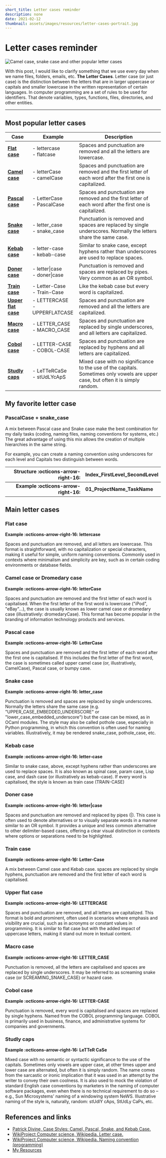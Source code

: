 ```yaml
---
short_title: Letter cases reminder
description: none
date: 2021-02-12
thumbnail: assets/images/resources/letter-cases-portrait.jpg
---
```


# Letter cases reminder

![Camel case, snake case and other popular letter cases](../../assets/images/resources/letter-cases-portrait.jpg)


With this post, I would like to clarify something that we use every day when we name files, folders, emails, etc. **The Letter Cases**. Letter case (or just case) is the distinction between the letters that are in larger uppercase or capitals and smaller lowercase in the written representation of certain languages. In computer programming are a set of rules to be used for identifiers. That denote variables, types, functions, files, directories, and other entities.

---

## Most popular letter cases

| Case           | Example                            | Description                                                                                  |
|----------------|------------------------------------|----------------------------------------------------------------------------------------------|
| [**Flat case**](#flat-case) | - lettercase<br>- flatcase         | Spaces and punctuation are removed and all the letters are lowercase.                        |
| [**Camel case**](#camel-case-or-dromedary-case)     | - letterCase<br>- camelCase        | Spaces and punctuation are removed and the first letter of each word after the first one is capitalized. |
| [**Pascal case**](#pascal-case)    | - LetterCase<br>- PascalCase       | Spaces and punctuation are removed and the first letter of each word after the first one is capitalized. |
| [**Snake case**](#snake-case)     | - letter_case<br>- snake_case      | Punctuation is removed and spaces are replaced by single underscores. Normally the letters share the same case. |
| [**Kebab case**](#kebab-case)     | - letter-case<br>- kebab-case      | Similar to snake case, except hyphens rather than underscores are used to replace spaces.    |
| [**Doner case**](#doner-case)     | - letter\|case<br>- doner\|case    | Punctuation is removed and spaces are replaced by pipes. Very common as an OR symbol.        |
| [**Train case**](#train-case) | - Letter-Case<br>- Train-Case      | Like the kebab case but every word is capitalized.                                           |
| [**Upper flat case**](#upper-flat-case) | - LETTERCASE<br>- UPPERFLATCASE    | Spaces and punctuation are removed and all the letters are capitalized.                      |
| [**Macro case**](#macro-case)     | - LETTER_CASE<br>- MACRO_CASE      | Spaces and punctuation are replaced by single underscores, and all letters are capitalized.  |
| [**Cobol case**](#cobol-case)    | - LETTER-CASE<br>- COBOL-CASE      | Spaces and punctuation are replaced by hyphens and all letters are capitalized.              |
| [**Studly caps**](#studly-caps)    | - LeTTeRCaSe<br>- stUdLYcApS       | Mixed case with no significance to the use of the capitals. Sometimes only vowels are upper case, but often it is simply random. |


## My favorite letter case

### PascalCase + snake_case

A mix between Pascal case and Snake case make the best combination for my daily tasks (coding, naming files, naming conventions for systems, etc.) The great advantage of using this mix allows the creation of multiple hierarchies in the same string.

For example, you can create a naming convention using underscores for each level and Capitals two distinguish between words.

| Structure :octicons-arrow-right-16: | Index_FirstLevel_SecondLevel |
|-:|-|
| **Example :octicons-arrow-right-16:** | **01_ProjectName_TaskName** |


## Main letter cases

### Flat case

**Example :octicons-arrow-right-16: lettercase**

Spaces and punctuation are removed, and all letters are lowercase. This format is straightforward, with no capitalization or special characters, making it useful for simple, uniform naming conventions. Commonly used in contexts where minimalism and simplicity are key, such as in certain coding environments or database fields.

### Camel case or Dromedary case

**Example :octicons-arrow-right-16: letterCase**

Spaces and punctuation are removed and the first letter of each word is capitalised. When the first letter of the first word is lowercase ("iPod", "eBay"...), the case is usually known as lower camel case or dromedary case (illustratively: dromedaryCase). This format has become popular in the branding of information technology products and services.

### Pascal case

**Example :octicons-arrow-right-16: LetterCase**

Spaces and punctuation are removed and the first letter of each word after the first one is capitalised. If this includes the first letter of the first word, the case is sometimes called upper camel case (or, illustratively, CamelCase), Pascal case, or bumpy case.

### Snake case

**Example :octicons-arrow-right-16: letter_case**

Punctuation is removed and spaces are replaced by single underscores. Normally the letters share the same case (e.g. "UPPER_CASE_EMBEDDED_UNDERSCORE" or "lower_case_embedded_underscore") but the case can be mixed, as in OCaml modules. The style may also be called pothole case, especially in Python programming, in which this convention is often used for naming variables. Illustratively, it may be rendered snake_case, pothole_case, etc.

### Kebab case

**Example :octicons-arrow-right-16: letter-case**

Similar to snake case, above, except hyphens rather than underscores are used to replace spaces. It is also known as spinal case, param case, Lisp case, and dash case (or illustratively as kebab-case). If every word is capitalised, the style is known as train case (TRAIN-CASE)

### Doner case

**Example :octicons-arrow-right-16: letter|case**

Spaces and punctuation are removed and replaced by pipes (|). This case is often used to denote alternatives or to visually separate words in a manner similar to an OR symbol. It provides a unique and less common alternative to other delimiter-based cases, offering a clear visual distinction in contexts where options or separations need to be highlighted.

### Train case

**Example :octicons-arrow-right-16: Letter-Case**

A mix between Camel case and Kebab case. spaces are replaced by single hyphens, punctuation are removed and the first letter of each word is capitalised.

### Upper flat case

**Example :octicons-arrow-right-16: LETTERCASE**

Spaces and punctuation are removed, and all letters are capitalized. This format is bold and prominent, often used in scenarios where emphasis and visibility are crucial, such as in acronyms or constant values in programming. It is similar to flat case but with the added impact of uppercase letters, making it stand out more in textual content.

### Macro case

**Example :octicons-arrow-right-16: LETTER_CASE**

Punctuation is removed, all the letters are capitalised and spaces are replaced by single underscores. It may be referred to as screaming snake case (or SCREAMING_SNAKE_CASE) or hazard case.

### Cobol case

**Example :octicons-arrow-right-16: LETTER-CASE**

Punctuation is removed, every word is capitalised and spaces are replaced by single hyphens. Named from the COBOL programming language. COBOL is primarily used in business, finance, and administrative systems for companies and governments.

### Studly caps

**Example :octicons-arrow-right-16: LeTTeR CaSe**

Mixed case with no semantic or syntactic significance to the use of the capitals. Sometimes only vowels are upper case, at other times upper and lower case are alternated, but often it is simply random. The name comes from the sarcastic or ironic implication that it was used in an attempt by the writer to convey their own coolness. It is also used to mock the violation of standard English case conventions by marketers in the naming of computer software packages, even when there is no technical requirement to do so – e.g., Sun Microsystems' naming of a windowing system NeWS. Illustrative naming of the style is, naturally, random: stUdlY cAps, StUdLy CaPs, etc.




## References and links
- <a class="red" href="https://medium.com/better-programming/string-case-styles-camel-pascal-snake-and-kebab-case-981407998841">Patrick Divine, Case Styles: Camel, Pascal, Snake, and Kebab Case.</a>
- <a class="red" href="https://en.wikipedia.org/wiki/Letter_case">WikiProject Computer science, Wikipedia. Letter case.</a>
- <a class="red" href="https://en.wikipedia.org/wiki/Naming_convention_(programming)">WikiProject Computer science, Wikipedia. Naming convention (programming)</a>
- <a class="red" href="https://carlosgrande.me/category/resources/">My Resources</a>
